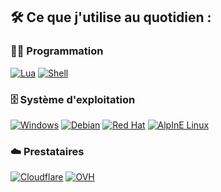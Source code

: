 ## 🛠️ Ce que j'utilise au quotidien :

### 👨‍💻 Programmation

<p>
    <a href="https://www.lua.org/"><img alt="Lua" src="https://img.shields.io/badge/Lua-2C2D72?style=for-the-badge&logo=lua&logoColor=white"></a>
    <a href="https://doc.ubuntu-fr.org/tutoriel/script_shell"><img alt="Shell" src="https://img.shields.io/badge/Shell_Script-121011?style=for-the-badge&logo=gnu-bash&logoColor=white">

      
  </a>

### 🗄️ Système d'exploitation

<p>
    <a href="https://www.microsoft.com/fr-fr/windows?r=1"><img alt="Windows" src="https://img.shields.io/badge/Windows-0078D6?style=for-the-badge&logo=windows&logoColor=white"></a>
    <a href="https://www.debian.org/index.fr.html"><img alt="Debian" src ="https://img.shields.io/badge/Debian-A81D33?style=for-the-badge&logo=debian&logoColor=white"></a>
    <a href="https://www.redhat.com/fr"><img alt="Red Hat" src ="https://img.shields.io/badge/Red%20Hat-EE0000?style=for-the-badge&logo=redhat&logoColor=white"></a>
        <a href="https://www.alpinelinux.org/"><img alt="AlpInE Linux" src ="https://img.shields.io/badge/Alpine_Linux-%230D597F.svg?style=for-the-badge&logo=alpine-linux&logoColor=white"></a>
</p>
        
### ☁️ Prestataires
        
 <p>
         <a href="https://www.cloudflare.com/"><img alt="Cloudflare" src="https://img.shields.io/badge/Cloudflare-F38020?style=for-the-badge&logo=Cloudflare&logoColor=white"></a>
    <a href="https://www.ovhcloud.com/fr/"><img alt="OVH" src ="https://img.shields.io/badge/ovh-%23123F6D.svg?style=for-the-badge&logo=ovh&logoColor=#123F6D"></a>
</p>

